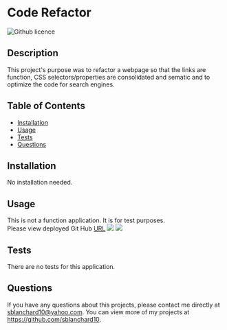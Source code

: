 # Code Refactor

![Github licence](http://img.shields.io/badge/license-MIT-blue.svg)

## Description

This project's purpose was to refactor a webpage so that the links are function, CSS selectors/properties are consolidated and sematic and to optimize the code for search engines.

## Table of Contents

- [Installation](#installation)
- [Usage](#usage)
- [Tests](#tests)
- [Questions](#questions)

## Installation

No installation needed.

## Usage

This is not a function application. It is for test purposes.<br>
Please view deployed Git Hub [URL](https://sblanchard10.github.io/code-refactoring/)
<img src="./assets/images/Website-1.png">
<img src="./assets/images/Website-2.png">

## Tests

There are no tests for this application.

## Questions

If you have any questions about this projects, please contact me directly at sblanchard10@yahoo.com. You can view more of my projects at https://github.com/sblanchard10.
